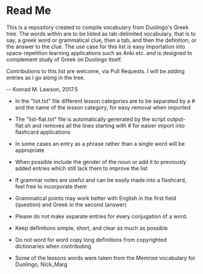 # Read Me

This is a repository created to compile vocabulary from Duolingo's Greek tree. The words within are to be listed as tab-delimited vocabulary, that is to say, a greek word or grammatical clue, then a tab, and then the definition, or the answer to the clue. The use case for this list is easy importation into space-repetition learning applications such as Anki etc. and is designed to complement study of Greek on Duolingo itself.

Contributions to this list are welcome, via Pull Requests. I will be adding entries as I go along in the tree.

-- Konrad M. Lawson, 2017.5

* In the "list.txt" file different lesson categories are to be separated by a # and the name of the lesson category, for easy removal when imported
* The "list-flat.txt" file is automatically generated by the script output-flat.sh and removes all the lines starting with # for easier import into flashcard applications
* In some cases an entry as a phrase rather than a single word will be appropriate
* When possible include the gender of the noun or add it to previously added entries which still lack them to improve the list
* If grammar notes are useful and can be easily made into a flashcard, feel free to incorporate them
* Grammatical points may work better with English in the first field (question) and Greek in the second (answer)
* Please do not make separate entries for every conjugation of a word.
* Keep definitions simple, short, and clear as much as possible
* Do not word for word copy long definitions from copyrighted dictionaries when contributing

* Some of the lessons words were taken from the Memrise vocabulary for Duolingo, Nick_Marg
